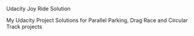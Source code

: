 
Udacity Joy Ride Solution

My Udacity Project Solutions for Parallel Parking, Drag Race and Circular Track projects